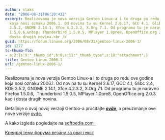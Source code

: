 ```yaml
---
author: slaks
date: "2006-08-31T06:20:43Z"
excerpt: Realizovana je nova verzija Gentoo Linux-a i to druga po redu ove godine
  koja nosi oznaku 2006.1. Od novina tu su Kernel 2.6.17, GCC 4.1, Glibc 2.4, KDE
  3.5.2, GNOME 2.14.1, Xfce 4.2.3.2, X.Org 7.1. Od programu tu je naravno Firefox
  1.5.0.6,&nbsp; Thunderbird 1.5.0.5, MPlayer 1.0pre8, OpenOffice.org 2.0.3 kao i
  dosta drugih novina.<br />
guid: https://forum.linuxo.org/2006/08/31/gentoo-linux-2006-1/
id: 1277
tc-thumb-fld:
- a:2:{s:9:"_thumb_id";b:0;s:11:"_thumb_type";s:10:"attachment";}
title: Gentoo Linux 2006.1
url: /gentoo-linux-2006-1/
---
```

Realizovana je nova verzija Gentoo Linux-a i to druga po redu ove godine koja nosi oznaku 2006.1. Od novina tu su Kernel 2.6.17, GCC 4.1, Glibc 2.4, KDE 3.5.2, GNOME 2.14.1, Xfce 4.2.3.2, X.Org 7.1. Od programu tu je naravno Firefox 1.5.0.6,&nbsp; Thunderbird 1.5.0.5, MPlayer 1.0pre8, OpenOffice.org 2.0.3 kao i dosta drugih novina.  
<!--break-->

Detaljnije o ovoj novoj verzoji Gentoo-a pročitajte **[ovde](http://www.gentoo.org/proj/en/releng/release/2006.1/2006.1-press-release.txt)**, a preuzimanje ove nove verzije [ovde.](http://www.gentoo.org/main/en/mirrors.xml) 

A kako izgleda pogledajte na [softpedia.com &nbsp;](http://news.softpedia.com/news/First-Look-Gentoo-Linux-2006-1-34339.shtml) 

[Креирај тему форума везану за овај текст](https://linuxo.org/nova-tema-na-forumu/?se_pid=1277)